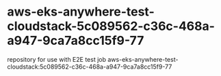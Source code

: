 # aws-eks-anywhere-test-cloudstack-5c089562-c36c-468a-a947-9ca7a8cc15f9-77
repository for use with E2E test job aws-eks-anywhere-test-cloudstack:5c089562-c36c-468a-a947-9ca7a8cc15f9-77
